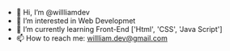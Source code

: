 - 👋 Hi, I’m @willliamdev
- 👀 I’m interested in Web Developmet 
- 🌱 I’m currently learning Front-End ['Html', 'CSS', 'Java Script']
- 📫 How to reach me: willliam.dev@gmail.com

<!---
willliamdev/willliamdev is a ✨ special ✨ repository because its `README.md` (this file) appears on your GitHub profile.
You can click the Preview link to take a look at your changes.
--->
